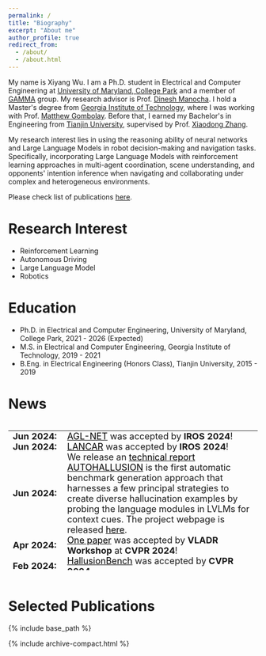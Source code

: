 ```yaml
---
permalink: /
title: "Biography"
excerpt: "About me"
author_profile: true
redirect_from: 
  - /about/
  - /about.html
---
```


My name is Xiyang Wu. I am a Ph.D. student in Electrical and Computer Engineering at [University of Maryland, College Park](https://umd.edu/) and a member of [GAMMA](https://gamma.umd.edu/) group. My research advisor is Prof. [Dinesh Manocha](https://www.cs.umd.edu/people/dmanocha). I hold a Master's degree from [Georgia Institute of Technology](https://www.gatech.edu/), where I was working with Prof. [Matthew Gombolay](https://core-robotics.gatech.edu/people/matthew-gombolay/). Before that, I earned my Bachelor's in Engineering from [Tianjin University](https://www.tju.edu.cn/english/index.htm), supervised by Prof. [Xiaodong Zhang](https://scholar.google.com/citations?user=as6X3L0AAAAJ&hl=en).

My research interest lies in using the reasoning ability of neural networks and Large Language Models in robot decision-making and navigation tasks. Specifically, incorporating Large Language Models with reinforcement learning approaches in multi-agent coordination, scene understanding, and opponents' intention inference when navigating and collaborating under complex and heterogeneous environments.

Please check list of publications [here](http://wuxiyang1996.github.io/publications/).

Research Interest
======
- Reinforcement Learning
- Autonomous Driving
- Large Language Model
- Robotics

Education
======
 - Ph.D. in Electrical and Computer Engineering, University of Maryland, College Park, 2021 - 2026 (Expected)
 - M.S. in Electrical and Computer Engineering, Georgia Institute of Technology, 2019 - 2021
 - B.Eng. in Electrical Engineering (Honors Class), Tianjin University, 2015 - 2019

News
======

<style>
/* table {
    border-collapse: collapse!important;
    font-size: 18px!important;
    border: none!important;
} */
td, th {
    border: none!important;
    padding-top: 0px;
    padding-bottom: 0px;
  /* padding-left: 30px;
  padding-right: 40px; */
}

</style>
<div style="height:300px;overflow:auto;">
<table style="border-collapse: collapse;font-size: 18px;border: none;">
<col width="110px">
<!-- <col width="630px"> -->
  <!-- <tr><td><b>Timeline</b></td><td><b>Updates</b></td></tr> -->
  <tr><td><b>Jun 2024:</b></td><td><a style="color:black" href="/agl_net">AGL-NET</a> was accepted by <b>IROS 2024</b>!</td></tr>
  <tr><td><b>Jun 2024:</b></td><td><a style="color:black" href="/lancar">LANCAR</a> was accepted by <b>IROS 2024</b>!</td></tr>
  <tr><td><b>Jun 2024:</b></td><td> We release an <a style="color:black" href="https://arxiv.org/abs/2406.10900">technical report</a> <a style="color:black" href="/adversary_robot">AUTOHALLUSION</a> is the first automatic benchmark generation approach that harnesses a few principal strategies to create diverse hallucination examples by probing the language modules in LVLMs for context cues. The project webpage is released <a style="color:black" href="https://wuxiyang1996.github.io/adversary-vlm-robotics/">here</a>. </td></tr>
  <tr><td><b>Apr 2024:</b></td><td> <a style="color:black" href="/adversary_robot">One paper</a> was accepted by <b>VLADR Workshop</b> at <b>CVPR 2024</b>!</td></tr>
  <tr><td><b>Feb 2024:</b></td><td><a style="color:black" href="/hallusionbench">HallusionBench</a> was accepted by <b>CVPR 2024</b></td></tr>
  <tr><td><b>Feb 2024:</b></td><td> We release an <a style="color:black" href="https://arxiv.org/abs/2402.10340">technical report</a> highlighting the critical issues of robustness and safety associated with integrating large language models (LLMs) and vision-language models (VLMs) into robotics applications. The project webpage is released <a style="color:black" href="https://wuxiyang1996.github.io/adversary-vlm-robotics/">here</a>. </td></tr>
  <tr><td><b>Oct 2023:</b></td><td> We release an <a style="color:black" href="https://huggingface.co/papers/2310.14566">early report</a> and analysis on failure modes of GPT-4V and LLaVA-1.5. Stay tuned on the release of our dataset <a style="color:black" href="/hallusionbench">HallusionBench</a>!</td></tr>
  <tr><td><b>Oct 2023:</b></td><td><a style="color:black" href="/iplan">iPLAN</a> was award as <strong style="color:red">Best Paper Award</strong> by <b>MRS Workshop</b> at <b>IROS 2023</b>!</td></tr>
  <tr><td><b>Aug 2023:</b></td><td><a style="color:black" href="/iplan">iPLAN</a> was accepted by <b>CoRL 2023</b> with <strong style="color:red">Oral Presentation (Accept Rate: 6.6%)</strong> !</td></tr>
  <tr><td><b>Jul 2023:</b></td><td> <a style="color:black" href="/photometric">One paper</a> was accepted by <b>Digital Signal Processing</b>!</td></tr>
  <tr><td><b>Aug 2021:</b></td><td>Started Ph.D. at University of Maryland, College Park.</td></tr>
  <tr><td><b>Aug 2019:</b></td><td>Started M.S. at Georgia Institute of Technology.</td></tr>
</table>
</div>

<br>

Selected Publications<a id="pub"></a>
======


{% include base_path %}

{% include archive-compact.html %}